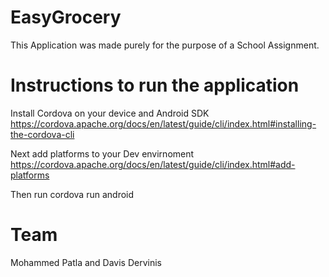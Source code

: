 # EasyGrocery
This Application was made purely for the purpose of a School Assignment.

# Instructions to run the application 
Install Cordova on your device and Android SDK
  https://cordova.apache.org/docs/en/latest/guide/cli/index.html#installing-the-cordova-cli
  
Next add platforms to your Dev envirnoment 
  https://cordova.apache.org/docs/en/latest/guide/cli/index.html#add-platforms
 
Then run
  cordova run android

# Team
Mohammed Patla and Davis Dervinis
